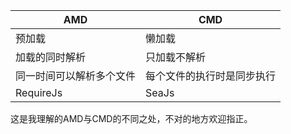 AMD | CMD
---|---
预加载|懒加载
加载的同时解析|只加载不解析
同一时间可以解析多个文件|每个文件的执行时是同步执行
RequireJs|SeaJs

这是我理解的AMD与CMD的不同之处，不对的地方欢迎指正。
